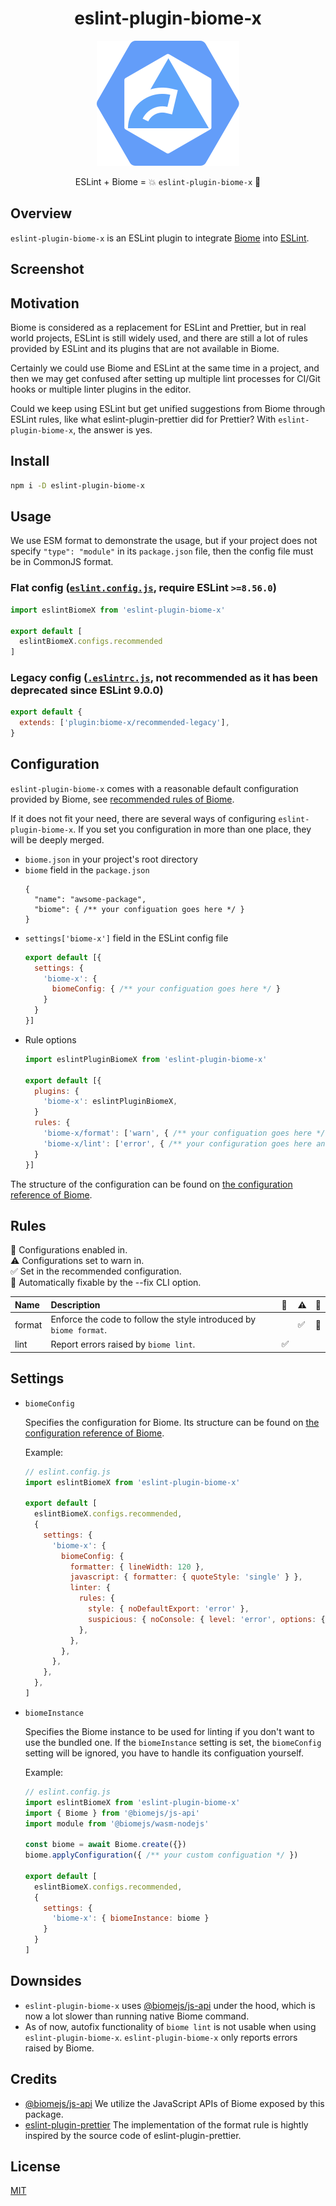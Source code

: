 <h1 align="center">eslint-plugin-biome-x</h1>

<p align="center">
  <img src="docs/images/logo.svg">
</p>

<p align="center">
  ESLint + Biome = 💥 <code>eslint-plugin-biome-x</code> 🤯
</p>

## Overview

`eslint-plugin-biome-x` is an ESLint plugin to integrate [Biome](https://biomejs.dev/) into [ESLint](https://eslint.org/).

## Screenshot

## Motivation
Biome is considered as a replacement for ESLint and Prettier, but in real world projects, ESLint is still widely used, and there are still a lot of rules provided by ESLint and its plugins that are not available in Biome.

Certainly we could use Biome and ESLint at the same time in a project, and then we may get confused after setting up multiple lint processes for CI/Git hooks or multiple linter plugins in the editor.

Could we keep using ESLint but get unified suggestions from Biome through ESLint rules, like what eslint-plugin-prettier did for Prettier? With `eslint-plugin-biome-x`, the answer is yes.

## Install
```sh
npm i -D eslint-plugin-biome-x
```

## Usage
We use ESM format to demonstrate the usage, but if your project does not specify `"type": "module"` in its `package.json` file, then the config file must be in CommonJS format.

### Flat config ([`eslint.config.js`](https://eslint.org/docs/latest/use/configure/configuration-files), require ESLint `>=8.56.0`)
```js
import eslintBiomeX from 'eslint-plugin-biome-x'

export default [
  eslintBiomeX.configs.recommended
]
```

### Legacy config ([`.eslintrc.js`](https://eslint.org/docs/latest/use/configure/configuration-files-deprecated), not recommended as it has been deprecated since ESLint 9.0.0)
```js
export default {
  extends: ['plugin:biome-x/recommended-legacy'],
}
```

## Configuration
`eslint-plugin-biome-x` comes with a reasonable default configuration provided by Biome, see [recommended rules of Biome](https://biomejs.dev/linter/rules/#recommended-rules).

If it does not fit your need, there are several ways of configuring `eslint-plugin-biome-x`. If you set you configuration in more than one place, they will be deeply merged.

- `biome.json` in your project's root directory
- `biome` field in the `package.json`
  ```json5
  {
    "name": "awsome-package",
    "biome": { /** your configuation goes here */ }
  }
  ```
- `settings['biome-x']` field in the ESLint config file
  ```js
  export default [{
    settings: {
      'biome-x': {
        biomeConfig: { /** your configuation goes here */ }
      }
    }
  }]
  ```
- Rule options
  ```js
  import eslintPluginBiomeX from 'eslint-plugin-biome-x'

  export default [{
    plugins: {
      'biome-x': eslintPluginBiomeX,
    }
    rules: {
      'biome-x/format': ['warn', { /** your configuation goes here */ }]
      'biome-x/lint': ['error', { /** your configuration goes here and it can be different from above */ }]
    }
  }]
  ```

The structure of the configuration can be found on [the configuration reference of Biome](https://biomejs.dev/reference/configuration/).

## Rules
💼 Configurations enabled in.\
⚠️ Configurations set to warn in.\
✅ Set in the recommended configuration.\
🔧 Automatically fixable by the --fix CLI option.

| Name | Description | 💼 | ⚠️ | 🔧 |
| :-- | :-- | :-- | :-- | :-- |
| format | Enforce the code to follow the style introduced by `biome format`. | | ✅ | 🔧 |
| lint | Report errors raised by `biome lint`. | ✅ | | |

## Settings
- `biomeConfig`

  Specifies the configuration for Biome. Its structure can be found on [the configuration reference of Biome](https://biomejs.dev/reference/configuration/).

  Example:
  ```js
  // eslint.config.js
  import eslintBiomeX from 'eslint-plugin-biome-x'

  export default [
    eslintBiomeX.configs.recommended,
    {
      settings: {
        'biome-x': {
          biomeConfig: {
            formatter: { lineWidth: 120 },
            javascript: { formatter: { quoteStyle: 'single' } },
            linter: {
              rules: {
                style: { noDefaultExport: 'error' },
                suspicious: { noConsole: { level: 'error', options: { allow: ['assert'] } } },
              },
            },
          },
        },
      },
    },
  ]
  ```

- `biomeInstance`

  Specifies the Biome instance to be used for linting if you don't want to use the bundled one. If the `biomeInstance` setting is set, the `biomeConfig` setting will be ignored, you have to handle its configuation yourself.

  Example:
  ```js
  // eslint.config.js
  import eslintBiomeX from 'eslint-plugin-biome-x'
  import { Biome } from '@biomejs/js-api'
  import module from '@biomejs/wasm-nodejs'

  const biome = await Biome.create({})
  biome.applyConfiguration({ /** your custom configuation */ })

  export default [
    eslintBiomeX.configs.recommended,
    {
      settings: {
        'biome-x': { biomeInstance: biome }
      }
    }
  ]
  ```

## Downsides
- `eslint-plugin-biome-x` uses [@biomejs/js-api](https://www.npmjs.com/package/@biomejs/js-api) under the hood, which is now a lot slower than running native Biome command.
- As of now, autofix functionality of `biome lint` is not usable when using `eslint-plugin-biome-x`. `eslint-plugin-biome-x` only reports errors raised by Biome.

## Credits
- [@biomejs/js-api](https://github.com/biomejs/biome/tree/main/packages/%40biomejs/js-api)
  We utilize the JavaScript APIs of Biome exposed by this package.
- [eslint-plugin-prettier](https://github.com/prettier/eslint-plugin-prettier)
  The implementation of the format rule is hightly inspired by the source code of eslint-plugin-prettier.

## License
[MIT](license)
